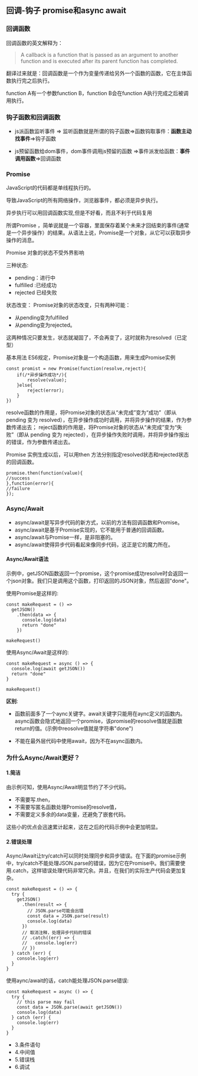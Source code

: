 ## 回调-钩子 promise和async await

### 回调函数

回调函数的英文解释为：

> A callback is a function that is passed as an argument to another function and is executed after its parent function has completed.

翻译过来就是：回调函数是一个作为变量传递给另外一个函数的函数，它在主体函数执行完之后执行。

function A有一个参数function B，function B会在function A执行完成之后被调用执行。

### 钩子函数和回调函数


- js派函数监听事件 => 监听函数就是所谓的钩子函数=>函数钩取事件：**函数主动找事件**=>钩子函数
 
- js预留函数给dom事件，dom事件调用js预留的函数 =>事件派发给函数：**事件调用函数**=>回调函数

### Promise

JavaScript的代码都是单线程执行的。

导致JavaScript的所有网络操作，浏览器事件，都必须是异步执行。

异步执行可以用回调函数实现,但是不好看，而且不利于代码复用

所谓Promise ，简单说就是一个容器，里面保存着某个未来才回结束的事件(通常是一个异步操作）的结果。从语法上说，Promise是一个对象，从它可以获取异步操作的消息。
 
Promise 对象的状态不受外界影响

三种状态:

- pending：进行中
- fulfilled :已经成功
- rejected 已经失败

状态改变： 
Promise对象的状态改变，只有两种可能：

- 从pending变为fulfilled
- 从pending变为rejected。

这两种情况只要发生，状态就凝固了，不会再变了，这时就称为resolved（已定型）

基本用法
ES6规定，Promise对象是一个构造函数，用来生成Promise实例

	const promist = new Promise(function(resolve,reject){
	    if(/*异步操作成功*/){
	        resolve(value);
	    }else{
	        reject(error);
	    }
	})

resolve函数的作用是，将Promise对象的状态从“未完成”变为“成功”（即从 pending 变为 resolved），在异步操作成功时调用，并将异步操作的结果，作为参数传递出去； 
reject函数的作用是，将Promise对象的状态从“未完成”变为“失败”（即从 pending 变为 rejected），在异步操作失败时调用，并将异步操作报出的错误，作为参数传递出去。

Promise 实例生成以后，可以用then 方法分别指定resolved状态和rejected状态的回调函数。

	promise.then(function(value){
	//success
	},function(error){
	//failure
	});

### Async/Await

- async/await是写异步代码的新方式，以前的方法有回调函数和Promise。
- async/await是基于Promise实现的，它不能用于普通的回调函数。
- async/await与Promise一样，是非阻塞的。
- async/await使得异步代码看起来像同步代码，这正是它的魔力所在。

#### Async/Await语法
示例中，getJSON函数返回一个promise，这个promise成功resolve时会返回一个json对象。我们只是调用这个函数，打印返回的JSON对象，然后返回"done"。

使用Promise是这样的:

	const makeRequest = () =>
	  getJSON()
	    .then(data => {
	      console.log(data)
	      return "done"
	    })

	makeRequest()
使用Async/Await是这样的:

	const makeRequest = async () => {
	  console.log(await getJSON())
	  return "done"
	}

	makeRequest()

**区别**:

- 函数前面多了一个aync关键字。await关键字只能用在aync定义的函数内。async函数会隐式地返回一个promise，该promise的reosolve值就是函数return的值。(示例中reosolve值就是字符串"done")

- 不能在最外层代码中使用await，因为不在async函数内。

### 为什么Async/Await更好？
#### 1.简洁

由示例可知，使用Async/Await明显节约了不少代码。

- 不需要写.then，
- 不需要写匿名函数处理Promise的resolve值，
- 不需要定义多余的data变量，还避免了嵌套代码。

这些小的优点会迅速累计起来，这在之后的代码示例中会更加明显。

#### 2.错误处理

Async/Await让try/catch可以同时处理同步和异步错误。在下面的promise示例中，try/catch不能处理JSON.parse的错误，因为它在Promise中。我们需要使用.catch，这样错误处理代码非常冗余。并且，在我们的实际生产代码会更加复杂。

	const makeRequest = () => {
	  try {
	    getJSON()
	      .then(result => {
	        // JSON.parse可能会出错
	        const data = JSON.parse(result)
	        console.log(data)
	      })
	      // 取消注释，处理异步代码的错误
	      // .catch((err) => {
	      //   console.log(err)
	      // })
	  } catch (err) {
	    console.log(err)
	  }
	}

使用aync/await的话，catch能处理JSON.parse错误:

	const makeRequest = async () => {
	  try {
	    // this parse may fail
	    const data = JSON.parse(await getJSON())
	    console.log(data)
	  } catch (err) {
	    console.log(err)
	  }
	}

- 3.条件语句
- 4.中间值
- 5.错误栈
- 6.调试